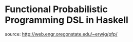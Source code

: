 # Functional Probabilistic Programming DSL in Haskell

source: http://web.engr.oregonstate.edu/~erwig/pfp/
